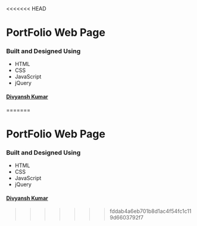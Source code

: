 <<<<<<< HEAD
# PortFolio Web Page

### Built and Designed Using
- HTML
- CSS
- JavaScript
- jQuery

#### [Divyansh Kumar](https://www.linkedin.com/in/divyanshkumar)
=======
# PortFolio Web Page

### Built and Designed Using
- HTML
- CSS
- JavaScript
- jQuery

#### [Divyansh Kumar](https://www.linkedin.com/in/divyanshkumar)
>>>>>>> fddab4a6eb701b8d1ac4f54fc1c119d6603792f7

